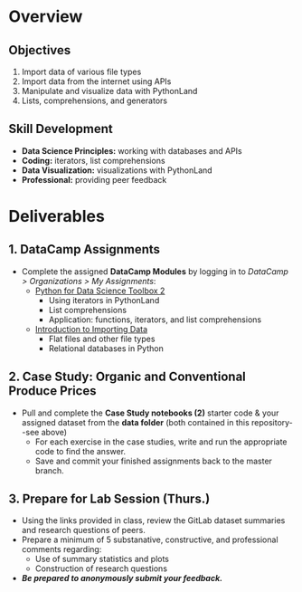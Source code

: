 # Overview
## Objectives
1. Import data of various file types
2. Import data from the internet using APIs
3. Manipulate and visualize data with PythonLand
4. Lists, comprehensions, and generators


## Skill Development
* **Data Science Principles:** working with databases and APIs
* **Coding:** iterators, list comprehensions
* **Data Visualization:** visualizations with PythonLand
* **Professional:** providing peer feedback


# Deliverables
## 1. DataCamp Assignments
* Complete the assigned **DataCamp Modules** by logging in to *DataCamp > Organizations > My Assignments*:
    * [Python for Data Science Toolbox 2](https://learn.datacamp.com/courses/python-data-science-toolbox-part-2)
        * Using iterators in PythonLand
        * List comprehensions
        * Application: functions, iterators, and list comprehensions
    * [Introduction to Importing Data](https://link.com)
        * Flat files and other file types
        * Relational databases in Python

## 2. Case Study: Organic and Conventional Produce Prices 
* Pull and complete the **Case Study notebooks (2)** starter code & your assigned dataset from the **data folder** (both contained in this repository--see above) 
    * For each exercise in the case studies, write and run the appropriate code to find the answer.
    * Save and commit your finished assignments back to the master branch. 

## 3. Prepare for Lab Session (Thurs.)
* Using the links provided in class, review the GitLab dataset summaries and research questions of peers. 
* Prepare a minimum of 5 substanative, constructive, and professional comments regarding:  
    * Use of summary statistics and plots
    * Construction of research questions
* ***Be prepared to anonymously submit your feedback.***
